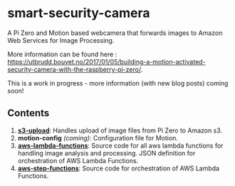 # smart-security-camera
A Pi Zero and Motion based webcamera that forwards images to Amazon Web Services for Image Processing.

More information can be found here : https://utbrudd.bouvet.no/2017/01/05/building-a-motion-activated-security-camera-with-the-raspberry-pi-zero/.

This is a work in progress - more information (with new blog posts) coming soon!

## Contents

1. **[s3-upload](https://github.com/markwest1972/smart-security-camera/tree/master/s3-upload)**: Handles upload of image files from Pi Zero to Amazon s3.
2. **motion-config** *(coming)*: Configuration file for Motion.
3. **[aws-lambda-functions](https://github.com/markwest1972/smart-security-camera/tree/master/aws-lambda-functions)**: Source code for all aws lambda functions for handling image analysis and processing. JSON definition for orchestration of AWS Lambda Functions.
4. **[aws-step-functions](https://github.com/markwest1972/smart-security-camera/tree/master/aws-step-functions)**: Source code for orchestration of AWS Lambda Functions.
